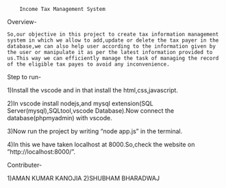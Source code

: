 ﻿                                 
		Income Tax Management System

Overview-

	So,our objective in this project to create tax information management system in which we allow to add,update or delete the tax payer in the database,we can also help user according to the information given by the user or manipulate it as per the latest information provided to us.This way we can efficiently manage the task of managing the record of the eligible tax payes to avoid any inconvenience.

Step to run-

1)Install the vscode and in that install the html,css,javascript.

2)In vscode install nodejs,and mysql extension(SQL Server(mysql),SQLtool,vscode Database).Now connect 	the database(phpmyadmin) with vscode.

3)Now run the project by writing “node app.js” in the terminal.

4)In this we have taken localhost at 8000.So,check the website on ”http://localhost:8000/”.




Contributer-

1)AMAN KUMAR KANOJIA
2)SHUBHAM BHARADWAJ




	 
